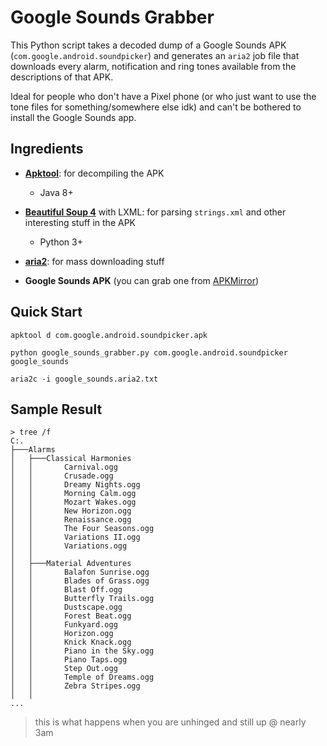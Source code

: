 # Google Sounds Grabber

This Python script takes a decoded dump of a Google Sounds APK (`com.google.android.soundpicker`) and generates an `aria2` job file that downloads every alarm, notification and ring tones available from the descriptions of that APK.

Ideal for people who don't have a Pixel phone (or who just want to use the tone files for something/somewhere else idk) and can't be bothered to install the Google Sounds app.




## Ingredients

* [**Apktool**](https://ibotpeaches.github.io/Apktool/): for decompiling the APK
  
  * Java 8+

* [**Beautiful Soup 4**](https://beautiful-soup-4.readthedocs.io/en/latest/) with LXML: for parsing `strings.xml` and other interesting stuff in the APK
  
  * Python 3+

* [**aria2**](https://aria2.github.io/): for mass downloading stuff

* **Google Sounds APK** (you can grab one from [APKMirror](https://www.apkmirror.com/apk/google-inc/sounds/))




## Quick Start

```
apktool d com.google.android.soundpicker.apk

python google_sounds_grabber.py com.google.android.soundpicker google_sounds

aria2c -i google_sounds.aria2.txt
```




## Sample Result

```
> tree /f 
C:.
├───Alarms
│   ├───Classical Harmonies      
│   │       Carnival.ogg
│   │       Crusade.ogg
│   │       Dreamy Nights.ogg    
│   │       Morning Calm.ogg     
│   │       Mozart Wakes.ogg     
│   │       New Horizon.ogg      
│   │       Renaissance.ogg      
│   │       The Four Seasons.ogg 
│   │       Variations II.ogg    
│   │       Variations.ogg       
│   │
│   ├───Material Adventures      
│   │       Balafon Sunrise.ogg  
│   │       Blades of Grass.ogg  
│   │       Blast Off.ogg        
│   │       Butterfly Trails.ogg 
│   │       Dustscape.ogg        
│   │       Forest Beat.ogg      
│   │       Funkyard.ogg
│   │       Horizon.ogg
│   │       Knick Knack.ogg      
│   │       Piano in the Sky.ogg 
│   │       Piano Taps.ogg       
│   │       Step Out.ogg
│   │       Temple of Dreams.ogg 
│   │       Zebra Stripes.ogg    
│   │
...
```




> this is what happens when you are unhinged and still up @ nearly 3am
